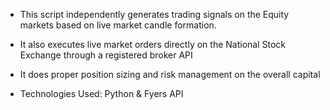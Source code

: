 - This script independently generates trading signals on the Equity markets based on live market candle formation.
- It also executes live market orders directly on the National Stock Exchange through a registered broker API
- It does proper position sizing and risk management on the overall capital

- Technologies Used: Python & Fyers API 
